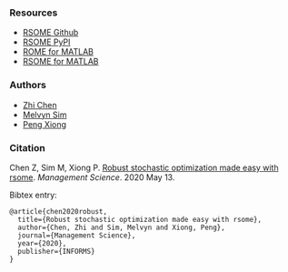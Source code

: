 
### Resources
- [RSOME Github](https://github.com/XiongPengNUS/rsome)
- [RSOME PyPI](https://pypi.org/project/rsome/)
- [ROME for MATLAB](https://robustopt.com/)
- [RSOME for MATLAB](https://www.rsomerso.com/)

### Authors
- [Zhi Chen](https://www.cb.cityu.edu.hk/staff/zchen96/)
- [Melvyn Sim](https://bizfaculty.nus.edu.sg/faculty-details/?profId=127)
- [Peng Xiong](https://bizfaculty.nus.edu.sg/faculty-details/?profId=543)

### Citation
Chen Z, Sim M, Xiong P. [Robust stochastic optimization made easy with rsome](https://pubsonline.informs.org/doi/abs/10.1287/mnsc.2020.3603). <i>Management Science</i>. 2020 May 13.

Bibtex entry:

```
@article{chen2020robust,
  title={Robust stochastic optimization made easy with rsome},
  author={Chen, Zhi and Sim, Melvyn and Xiong, Peng},
  journal={Management Science},
  year={2020},
  publisher={INFORMS}
}
```
